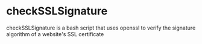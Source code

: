 checkSSLSignature
=================

checkSSLSignature is a bash script that uses openssl to verify the signature algorithm of a website's SSL certificate
